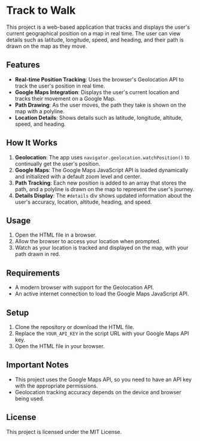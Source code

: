 # Track to Walk

This project is a web-based application that tracks and displays the user's current geographical position on a map in real time. The user can view details such as latitude, longitude, speed, and heading, and their path is drawn on the map as they move.

## Features
- **Real-time Position Tracking**: Uses the browser's Geolocation API to track the user's position in real time.
- **Google Maps Integration**: Displays the user's current location and tracks their movement on a Google Map.
- **Path Drawing**: As the user moves, the path they take is shown on the map with a polyline.
- **Location Details**: Shows details such as latitude, longitude, altitude, speed, and heading.

## How It Works
1. **Geolocation**: The app uses `navigator.geolocation.watchPosition()` to continually get the user's position.
2. **Google Maps**: The Google Maps JavaScript API is loaded dynamically and initialized with a default zoom level and center.
3. **Path Tracking**: Each new position is added to an array that stores the path, and a polyline is drawn on the map to represent the user's journey.
4. **Details Display**: The `#details` div shows updated information about the user's accuracy, location, altitude, heading, and speed.

## Usage

1. Open the HTML file in a browser.
2. Allow the browser to access your location when prompted.
3. Watch as your location is tracked and displayed on the map, with your path drawn in red.

## Requirements

- A modern browser with support for the Geolocation API.
- An active internet connection to load the Google Maps JavaScript API.

## Setup

1. Clone the repository or download the HTML file.
2. Replace the `YOUR_API_KEY` in the script URL with your Google Maps API key.
3. Open the HTML file in your browser.

## Important Notes

- This project uses the Google Maps API, so you need to have an API key with the appropriate permissions.
- Geolocation tracking accuracy depends on the device and browser being used.

## License

This project is licensed under the MIT License.
